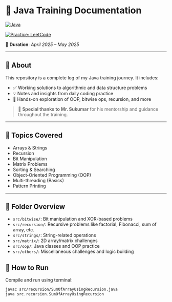 # 🚀 Java Training Documentation

[![Java](https://img.shields.io/badge/Language-Java-orange?logo=java)](https://www.java.com/)

[![Practice: LeetCode](https://img.shields.io/badge/Practice-LeetCode-blue?logo=leetcode)](https://leetcode.com/santhoshterode)


📅 **Duration**: *April 2025 – May 2025*

---

## 📖 About

This repository is a complete log of my Java training journey. It includes:

- ✅ Working solutions to algorithmic and data structure problems
- 💡 Notes and insights from daily coding practice
- 🧠 Hands-on exploration of OOP, bitwise ops, recursion, and more

> 🙏 **Special thanks to Mr. Sukumar** for his mentorship and guidance throughout the training.

---

## 🧩 Topics Covered

- Arrays & Strings  
- Recursion  
- Bit Manipulation  
- Matrix Problems  
- Sorting & Searching  
- Object-Oriented Programming (OOP)  
- Multi-threading (Basics)  
- Pattern Printing  

---

## 📂 Folder Overview
- `src/bitwise/`: Bit manipulation and XOR-based problems
- `src/recursion/`: Recursive problems like factorial, Fibonacci, sum of array, etc.
- `src/strings/`: String-related operations
- `src/matrix/`: 2D array/matrix challenges
- `src/oop/`: Java classes and OOP practice
- `src/others/`: Miscellaneous challenges and logic building

## 🚀 How to Run
Compile and run using terminal:

```bash
javac src/recursion/SumOfArrayUsingRecursion.java
java src.recursion.SumOfArrayUsingRecursion
```

<!-- ## 📧 Contact
For any questions or collaboration inquiries, feel free to reach out to me:

- 📧 Email: your-email@example.com
- 💼 LinkedIn: [LinkedIn Profile](https://www.linkedin.com/in/your-profile) -->
